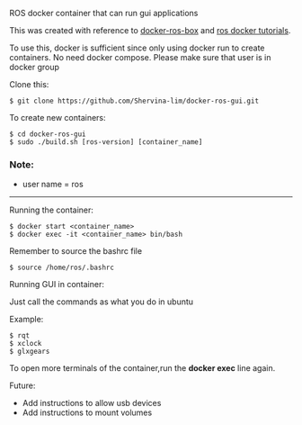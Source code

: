 ROS docker container that can run gui applications

This was created with reference to [docker-ros-box](https://github.com/pierrekilly/docker-ros-box) and [ros docker tutorials](http://wiki.ros.org/docker/Tutorials/GUI).

To use this, docker is sufficient since only using docker run to create containers. No need docker compose.
Please make sure that user is in docker group

Clone this:

	$ git clone https://github.com/Shervina-lim/docker-ros-gui.git

To create new containers:	
	
	$ cd docker-ros-gui
	$ sudo ./build.sh [ros-version] [container_name]

### Note: 
 
- user name =  ros

---

Running the container:

	$ docker start <container_name>
	$ docker exec -it <container_name> bin/bash

Remember to source the bashrc file

	$ source /home/ros/.bashrc
 
Running GUI in container:

Just call the commands as what you do in ubuntu 

Example:

	$ rqt
	$ xclock
	$ glxgears

To open more terminals of the container,run the **docker exec** line again.

Future:

- Add instructions to allow usb devices
- Add instructions to mount volumes

